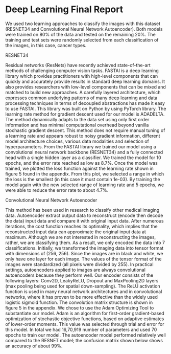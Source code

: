 # Deep Learning Final Report

We used two learning approaches to classify the images with this dataset (RESNET34 and Convolutional Neural Network Autoencoder). Both models were trained on 80% of the data and tested on the remaining 20%. The training and test sets were randomly selected from each classification of the images, in this case, cancer types. 

RESNET34

Residual networks (ResNets) have recently achieved state-of-the-art methods of challenging computer vision tasks. FASTAI is a deep learning library which provides practitioners with high-level components that can quickly and accurately provide results in standard deep learning domains. It also provides researchers with low-level components that can be mixed and matched to build new approaches. A carefully layered architecture, which expresses common underlying patterns of many deep learning and data processing techniques in terms of decoupled abstractions has made it easy to use FASTAI. This library was built on Python by using PyTorch library. The learning rate method for gradient descent used for our model is ADADELTA. The method dynamically adapts to the data set using only first order information and has minimal computational overhead beyond vanilla stochastic gradient descent. This method does not require manual tuning of a learning rate and appears robust to noisy gradient information, different model architecture choices, various data modalities and selection of hyperparameters.
From the FASTAI library we trained our model using a convolutional neural network backbone (RESNET34) and a fully connected head with a single hidden layer as a classifier. We trained the model for 10 epochs, and the error rate reached as low as 8.7%. Once the model was trained, we plotted the loss function against the learning rate shown in figure 5 found in the appendix. From this plot, we selected a range in which the loss is the smallest (in this case it must contain 1e-03). By training the model again with the new selected range of learning rate and 5 epochs, we were able to reduce the error rate to about 4.7%. 


Convolutional Neural Network Autoencoder

This method has been used in research to classify other medical imaging data. Autoencoder extract output data to reconstruct (encode then decode the data) input data and compare it with original input data. After numerous iterations, the cost function reaches its optimality, which implies that the reconstructed input data can approximate the original input data at maximum. Although we are not interested in reconstructing the images, rather, we are classifying them. As a result, we only encoded the data into 7 classifications.
Initially, we transformed the imaging data into tensor format with dimensions of (256, 256). Since the images are in black and white, we only have one layer for each image. The values of the tensor format of the images were standardized (all pixels were divided by 255). In practical settings, autoencoders applied to images are always convolutional autoencoders because they perform well. Our encoder consists of the following layers: Conv2D, LeakyReLU, Dropout and MaxPooling2D layers (max pooling being used for spatial down-sampling). The ReLU activation function is used in many neural network architectures and in convolutional networks, where it has proven to be more effective than the widely used logistic sigmoid function. The convolution matrix structure is shown in figure 5 in the appendix.
We chose to use the Adam Optimizing Tool to substantiate our model. Adam is an algorithm for first-order gradient-based optimization of stochastic objective functions, based on adaptive estimates of lower-order moments. This value was selected through trial and error for this model. In total we had 16,70,919 number of parameters and used 70 epochs to train our model. The autoencoder model performed relatively well compared to the RESNET model; the confusion matrix shown below shows an accuracy of about 99%. 
